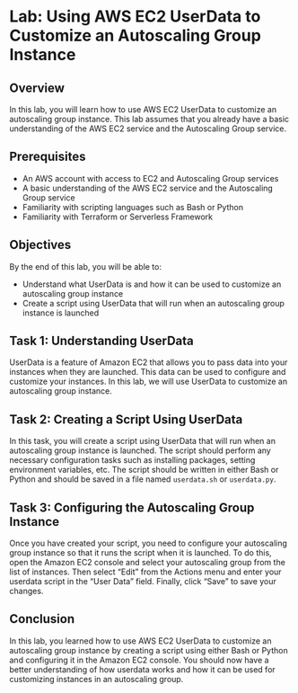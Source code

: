 # Lab: Using AWS EC2 UserData to Customize an Autoscaling Group Instance

## Overview

In this lab, you will learn how to use AWS EC2 UserData to customize an autoscaling group instance. This lab assumes that you already have a basic understanding of the AWS EC2 service and the Autoscaling Group service.

## Prerequisites

- An AWS account with access to EC2 and Autoscaling Group services
- A basic understanding of the AWS EC2 service and the Autoscaling Group service
- Familiarity with scripting languages such as Bash or Python
- Familiarity with Terraform or Serverless Framework

## Objectives

By the end of this lab, you will be able to:

- Understand what UserData is and how it can be used to customize an autoscaling group instance
- Create a script using UserData that will run when an autoscaling group instance is launched

## Task 1: Understanding UserData

UserData is a feature of Amazon EC2 that allows you to pass data into your instances when they are launched. This data can be used to configure and customize your instances. In this lab, we will use UserData to customize an autoscaling group instance.

## Task 2: Creating a Script Using UserData

In this task, you will create a script using UserData that will run when an autoscaling group instance is launched. The script should perform any necessary configuration tasks such as installing packages, setting environment variables, etc. The script should be written in either Bash or Python and should be saved in a file named `userdata.sh` or `userdata.py`.

## Task 3: Configuring the Autoscaling Group Instance

Once you have created your script, you need to configure your autoscaling group instance so that it runs the script when it is launched. To do this, open the Amazon EC2 console and select your autoscaling group from the list of instances. Then select “Edit” from the Actions menu and enter your userdata script in the “User Data” field. Finally, click “Save” to save your changes.

## Conclusion

In this lab, you learned how to use AWS EC2 UserData to customize an autoscaling group instance by creating a script using either Bash or Python and configuring it in the Amazon EC2 console. You should now have a better understanding of how userdata works and how it can be used for customizing instances in an autoscaling group.
